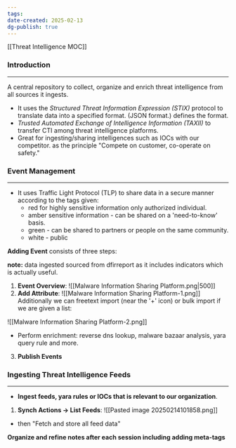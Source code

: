 ```yaml
---
tags: 
date-created: 2025-02-13
dg-publish: true
---
```

[[Threat Intelligence MOC]]
### Introduction
---
A central repository to collect, organize and enrich threat intelligence from all sources it ingests.

- It uses the _Structured Threat Information Expression (STIX)_ protocol to translate data into a specified format. (JSON format.) defines the format.
- _Trusted Automated Exchange of Intelligence Information (TAXII)_ to transfer CTI among threat intelligence platforms.
- Great for ingesting/sharing intelligences such as IOCs with our competitor. as the principle "Compete on customer, co-operate on safety."
### Event Management
---
- It uses Traffic Light Protocol (TLP) to share data in a secure manner according to the tags given: 
	- red for highly sensitive information only authorized individual.
	- amber sensitive information - can be shared on a 'need-to-know' basis.
	- green - can be shared to partners or people on the same community.
	- white - public

**Adding Event** consists of three steps:

**note:** data ingested sourced from dfirreport as it includes indicators which is actually useful.

1. **Event Overview**: ![[Malware Information Sharing Platform.png|500]]
2. **Add Attribute**: ![[Malware Information Sharing Platform-1.png]]
Additionally we can freetext import (near the '+' icon) or bulk import if we are given a list:

![[Malware Information Sharing Platform-2.png]]
- Perform enrichment: reverse dns lookup, malware bazaar analysis, yara query rule and more.

3. **Publish Events**

### Ingesting Threat Intelligence Feeds
---
- **Ingest feeds, yara rules or IOCs that is relevant to our organization**.

1. **Synch Actions -> List Feeds**:
![[Pasted image 20250214101858.png]]
- then "Fetch and store all feed data"


**Organize and refine notes after each session including adding meta-tags**

